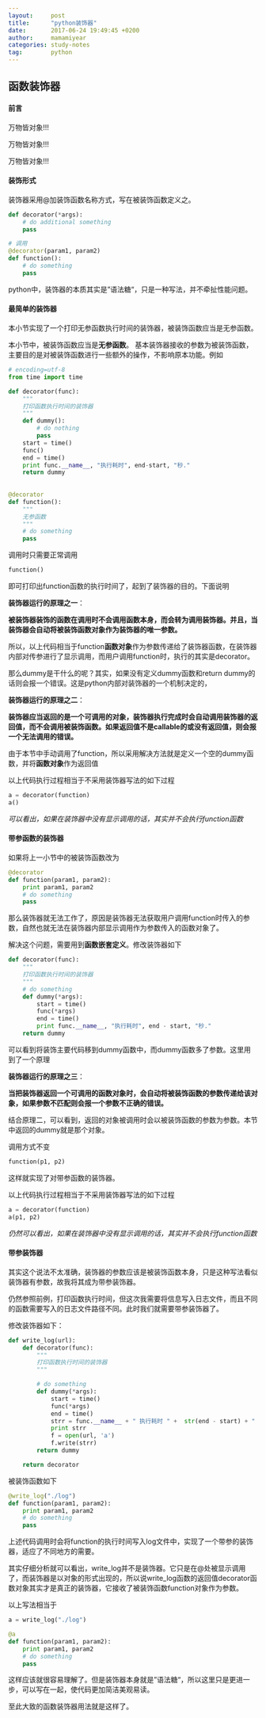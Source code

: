 ```yaml
---
layout: 	post
title:  	"python装饰器"
date:   	2017-06-24 19:49:45 +0200
author:     mamamiyear
categories: study-notes
tag:		python
---
```


## 函数装饰器

#### 前言

万物皆对象!!!

万物皆对象!!!

万物皆对象!!!

#### 装饰形式

装饰器采用@加装饰函数名称方式，写在被装饰函数定义之。

``` python
def decorator(*args):
    # do additional something
    pass

# 调用
@decorator(param1, param2)
def function():
    # do something
    pass
```

python中，装饰器的本质其实是”语法糖“，只是一种写法，并不牵扯性能问题。

#### 最简单的装饰器

本小节实现了一个打印无参函数执行时间的装饰器，被装饰函数应当是无参函数。

本小节中，被装饰函数应当是**无参函数**。
基本装饰器接收的参数为被装饰函数，主要目的是对被装饰函数进行一些额外的操作，不影响原本功能。例如

```python
# encoding=utf-8
from time import time

def decorator(func):
    """
    打印函数执行时间的装饰器
    """
    def dummy():
        # do nothing
        pass
    start = time()
    func()
    end = time()
    print func.__name__, "执行耗时", end-start, "秒."
	return dummy
    
    
@decorator    
def function():
    """
    无参函数
    """
    # do something
    pass
```

调用时只需要正常调用

```python
function()
```

即可打印出function函数的执行时间了，起到了装饰器的目的。下面说明

**装饰器运行的原理之一**：

**被装饰器装饰的函数在调用时不会调用函数本身，而会转为调用装饰器。并且，当装饰器会自动将被装饰函数对象作为装饰器的唯一参数。**

所以，以上代码相当于function**函数对象**作为参数传递给了装饰器函数，在装饰器内部对传参进行了显示调用，而用户调用function时，执行的其实是decorator。

那么dummy是干什么的呢？其实，如果没有定义dummy函数和return dummy的话则会报一个错误。这是python内部对装饰器的一个机制决定的，

**装饰器运行的原理之二**：

**装饰器应当返回的是一个可调用的对象，装饰器执行完成时会自动调用装饰器的返回值，而不会调用被装饰函数。如果返回值不是callable的或没有返回值，则会报一个无法调用的错误。**

由于本节中手动调用了function，所以采用解决方法就是定义一个空的dummy函数，并将**函数对象**作为返回值

以上代码执行过程相当于不采用装饰器写法的如下过程

```python
a = decorator(function)
a()
```

*可以看出，如果在装饰器中没有显示调用的话，其实并不会执行function函数*



#### 带参函数的装饰器

如果将上一小节中的被装饰函数改为

```python
@decorator
def function(param1, param2):
    print param1, param2
    # do something
    pass
```

那么装饰器就无法工作了，原因是装饰器无法获取用户调用function时传入的参数，自然也就无法在装饰器内部显示调用作为参数传入的函数对象了。

解决这个问题，需要用到**函数嵌套定义**。修改装饰器如下

```python
def decorator(func):
    """
    打印函数执行时间的装饰器
    """
    # do something
    def dummy(*args):
        start = time()
        func(*args)
        end = time()
        print func.__name__, "执行耗时", end - start, "秒."
    return dummy
```

可以看到将装饰主要代码移到dummy函数中，而dummy函数多了参数。这里用到了一个原理

**装饰器运行的原理之三**：

**当把装饰器返回一个可调用的函数对象时，会自动将被装饰函数的参数传递给该对象，如果参数不匹配则会报一个参数不正确的错误。**

结合原理二，可以看到，返回的对象被调用时会以被装饰函数的参数为参数。本节中返回的dummy就是那个对象。

调用方式不变

```python
function(p1, p2)
```

这样就实现了对带参函数的装饰器。

以上代码执行过程相当于不采用装饰器写法的如下过程

```python
a = decorator(function)
a(p1, p2)
```

*仍然可以看出，如果在装饰器中没有显示调用的话，其实并不会执行function函数*



#### 带参装饰器

其实这个说法不太准确，装饰器的参数应该是被装饰函数本身，只是这种写法看似装饰器有参数，故我将其成为带参装饰器。

仍然参照前例，打印函数执行时间，但这次我需要将信息写入日志文件，而且不同的函数需要写入的日志文件路径不同。此时我们就需要带参装饰器了。

修改装饰器如下：

```python
def write_log(url):
    def decorator(func):
        """
        打印函数执行时间的装饰器
        """

        # do something
        def dummy(*args):
            start = time()
            func(*args)
            end = time()
            strr = func.__name__ + " 执行耗时 " +  str(end - start) + " 秒.\n"
            print strr
            f = open(url, 'a')
            f.write(strr)
        return dummy

    return decorator
```

被装饰函数如下

```python
@write_log("./log")
def function(param1, param2):
    print param1, param2
    # do something
    pass
```

上述代码调用时会将function的执行时间写入log文件中，实现了一个带参的装饰器，适应了不同地方的需要。

其实仔细分析就可以看出，write_log并不是装饰器。它只是在@处被显示调用了，而装饰器是以对象的形式出现的，所以说write_log函数的返回值decorator函数对象其实才是真正的装饰器，它接收了被装饰函数function对象作为参数。

以上写法相当于

```python
a = write_log("./log")

@a
def function(param1, param2):
    print param1, param2
    # do something
    pass
```

这样应该就很容易理解了。但是装饰器本身就是”语法糖“，所以这里只是更进一步，可以写在一起，使代码更加简洁美观易读。

至此大致的函数装饰器用法就是这样了。